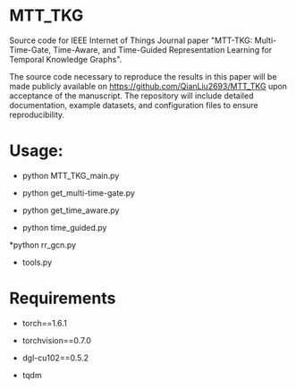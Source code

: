 # MTT_TKG
Source code for IEEE Internet of Things Journal paper "MTT-TKG: Multi-Time-Gate, Time-Aware, and Time-Guided Representation Learning for Temporal Knowledge Graphs".

The source code necessary to reproduce the results in this paper will be made publicly available on https://github.com/QianLiu2693/MTT_TKG upon acceptance of the manuscript. The repository will include detailed documentation, example datasets, and configuration files to ensure reproducibility.

# Usage:

* python MTT_TKG_main.py

* python get_multi-time-gate.py

* python get_time_aware.py

* python time_guided.py

*python rr_gcn.py
  
* tools.py

# Requirements

* torch==1.6.1
 
* torchvision==0.7.0
 
* dgl-cu102==0.5.2
 
* tqdm

